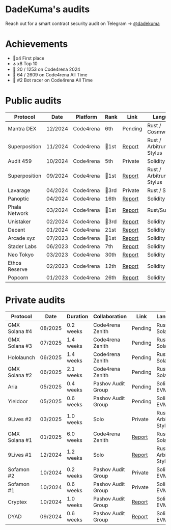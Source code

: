 # DadeKuma's audits

Reach out for a smart contract security audit on Telegram -> [@dadekuma](https://t.me/dadekuma)

# Achievements
- 🥇x4 First place
- 🔝 x8 Top 10
- 🎉 20 / 1253 on Code4rena 2024
- 🚀 64 / 2609 on Code4rena All Time
- 🤖 #2 Bot racer on Code4rena All Time

# Public audits
| Protocol        | Date    | Platform  | Rank       | Link | Language    |
|----------------|---------|-----------|------------|------|------------|
| Mantra DEX      | 12/2024 | Code4rena | 6th        | Pending | Rust / Cosmwasm |
| Superposition   | 11/2024 | Code4rena | 🥇1st      | [Report](https://code4rena.com/reports/2024-10-superposition) | Rust / Arbitrum Stylus |
| Audit 459       | 10/2024 | Code4rena | 5th        | Private | Solidity / EVM |
| Superposition   | 09/2024 | Code4rena | 🥇1st      | [Report](https://code4rena.com/reports/2024-08-superposition) | Rust / Arbitrum Stylus  |
| Lavarage        | 04/2024 | Code4rena | 🥉3rd      | Private | Rust / Solana |
| Panoptic        | 04/2024 | Code4rena | 16th       | [Report](https://code4rena.com/reports/2024-04-panoptic) | Solidity / EVM |
| Phala Network   | 03/2024 | Code4rena | 🥇1st      | [Report](https://code4rena.com/reports/2024-03-phala-network) | Rust/Substrate |
| Unistaker       | 02/2024 | Code4rena | 🥉3rd       | [Report](https://code4rena.com/audits/2024-02-unistaker-infrastructure) | Solidity / EVM |
| Decent          | 01/2024 | Code4rena | 21st       | [Report](https://code4rena.com/reports/2024-01-decent) | Solidity / EVM |
| Arcade xyz      | 07/2023 | Code4rena | 🥇1st      | [Report](https://code4rena.com/reports/2023-07-arcade) | Solidity / EVM |
| Stader Labs     | 06/2023 | Code4rena | 7th        | [Report](https://code4rena.com/reports/2023-06-stader) | Solidity / EVM |
| Neo Tokyo       | 03/2023 | Code4rena | 30th       | [Report](https://code4rena.com/reports/2023-03-neotokyo) | Solidity / EVM |
| Ethos Reserve   | 02/2023 | Code4rena | 12th       | [Report](https://code4rena.com/reports/2023-02-ethos) | Solidity / EVM |
| Popcorn         | 01/2023 | Code4rena | 26th       | [Report](https://code4rena.com/reports/2023-01-popcorn) | Solidity / EVM |

# Private audits
| Protocol   |  Date   | Duration  | Collaboration        | Link | Language    |
|------------|---------|-----------|----------------------|------|------------|
| GMX Solana #4 | 08/2025 | 0.2 weeks | Code4rena Zenith     | Pending | Rust / Solana |
| GMX Solana #3 | 07/2025 | 1.4 weeks | Code4rena Zenith     | Pending | Rust / Solana |
| Hololaunch | 06/2025 | 1.4 weeks | Code4rena Zenith     | Pending | Rust / Solana |
| GMX Solana #2 | 06/2025 | 2.1 weeks | Code4rena Zenith     | Pending | Rust / Solana |
| Aria       | 05/2025 | 0.4 weeks | Pashov Audit Group   | Pending | Solidity / EVM |
| Yieldoor   | 05/2025 | 0.6 weeks | Pashov Audit Group   | Pending | Solidity / EVM |
| 9Lives #2  | 03/2025 | 1.0 weeks | Solo                 | Private | Rust / Arbitrum Stylus |
| GMX Solana #1 | 01/2025 | 6.0 weeks | Code4rena Zenith     | [Report](https://github.com/DadeKuma/audits/blob/main/audits/GMX-Sol-01-2025/GMX-Sol-01-2025.pdf) | Rust / Solana |
| 9Lives #1  | 12/2024 | 1.2 weeks | Solo                 | [Report](https://github.com/DadeKuma/audits/blob/main/audits/9Lives-12-2024/9Lives-12-2024.pdf) | Rust / Arbitrum Stylus |
| Sofamon #2 | 10/2024 | 0.2 weeks | Pashov Audit Group   | Private | Solidity / EVM |
| Sofamon #1 | 10/2024 | 0.6 weeks | Pashov Audit Group   | Private | Solidity / EVM |
| Cryptex    | 10/2024 | 1.0 weeks | Pashov Audit Group   | [Report](https://github.com/DadeKuma/audits/blob/main/audits/Cryptex-09-2024/Cryptex-09-2024.pdf) | Solidity / EVM |
| DYAD       | 09/2024 | 0.6 weeks | Pashov Audit Group   | [Report](https://github.com/DadeKuma/audits/blob/main/audits/DYAD-09-2024/DYAD-09-2024.pdf) | Solidity / EVM |
